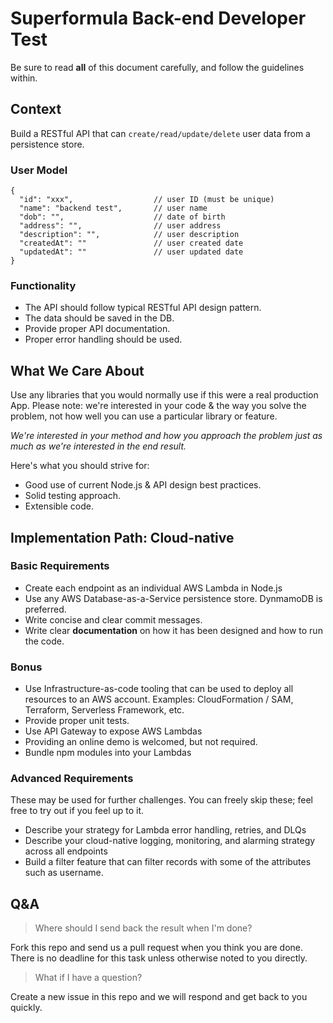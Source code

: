 # Superformula Back-end Developer Test

Be sure to read **all** of this document carefully, and follow the guidelines within.

## Context

Build a RESTful API that can `create/read/update/delete` user data from a persistence store.

### User Model

```
{
  "id": "xxx",                  // user ID (must be unique)
  "name": "backend test",       // user name
  "dob": "",                    // date of birth
  "address": "",                // user address
  "description": "",            // user description
  "createdAt": ""               // user created date
  "updatedAt": ""               // user updated date
}
```

### Functionality

- The API should follow typical RESTful API design pattern.
- The data should be saved in the DB.
- Provide proper API documentation.
- Proper error handling should be used.

## What We Care About

Use any libraries that you would normally use if this were a real production App. Please note: we're interested in your code & the way you solve the problem, not how well you can use a particular library or feature.

_We're interested in your method and how you approach the problem just as much as we're interested in the end result._

Here's what you should strive for:

- Good use of current Node.js & API design best practices.
- Solid testing approach.
- Extensible code.

## Implementation Path: Cloud-native

### Basic Requirements

  - Create each endpoint as an individual AWS Lambda in Node.js
  - Use any AWS Database-as-a-Service persistence store. DynmamoDB is preferred.
  - Write concise and clear commit messages.
  - Write clear **documentation** on how it has been designed and how to run the code.

### Bonus

  - Use Infrastructure-as-code tooling that can be used to deploy all resources to an AWS account. Examples: CloudFormation / SAM, Terraform, Serverless Framework, etc.
  - Provide proper unit tests.
  - Use API Gateway to expose AWS Lambdas
  - Providing an online demo is welcomed, but not required.
  - Bundle npm modules into your Lambdas

### Advanced Requirements

These may be used for further challenges. You can freely skip these; feel free to try out if you feel up to it.

  - Describe your strategy for Lambda error handling, retries, and DLQs
  - Describe your cloud-native logging, monitoring, and alarming strategy across all endpoints
  - Build a filter feature that can filter records with some of the attributes such as username.

## Q&A

> Where should I send back the result when I'm done?

Fork this repo and send us a pull request when you think you are done. There is no deadline for this task unless otherwise noted to you directly.

> What if I have a question?

Create a new issue in this repo and we will respond and get back to you quickly.
